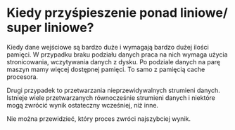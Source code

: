 # Kiedy przyśpieszenie ponad liniowe/ super liniowe?

Kiedy dane wejściowe są bardzo duże i wymagają bardzo dużej ilości pamięci. W przypadku braku podziału danych praca na nich wymaga użycia stronicowania, wczytywania danych z dysku. Po podziale danych na parę maszyn mamy więcej dostępnej pamięci. To samo z pamięcią cache procesora.

Drugi przypadek to przetwarzania nieprzewidywalnych strumieni danych. Istnieje wiele przetwarzanych równocześnie strumieni danych i niektóre mogą zwrócić wynik ostateczny wcześniej, niż inne. 

Nie można przewidzieć, który proces zwróci najszybciej wynik.